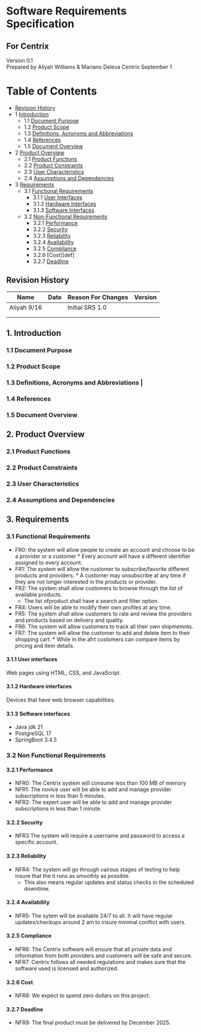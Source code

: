# Software Requirements Specification
## For Centrix

Version 0.1  
Prepared by Aliyah Williams & Mariano Deleva
Centrix 
September 1

Table of Contents
=================
* [Revision History](#revision-history)
* 1 [Introduction](#1-introduction)
  * 1.1 [Document Purpose](#11-document-purpose)
  * 1.2 [Product Scope](#12-product-scope)
  * 1.3 [Definitions, Acronyms and Abbreviations](#13-definitions-acronyms-and-abbreviations)
  * 1.4 [References](#14-references)
  * 1.5 [Document Overview](#15-document-overview)
* 2 [Product Overview](#2-product-overview)
  * 2.1 [Product Functions](#21-product-functions)
  * 2.2 [Product Constraints](#22-product-constraints)
  * 2.3 [User Characteristics](#23-user-characteristics)
  * 2.4 [Assumptions and Dependencies](#24-assumptions-and-dependencies)
* 3 [Requirements](#3-requirements)
  * 3.1 [Functional Requirements](#31-functional-requirements)
    * 3.1.1 [User Interfaces](#311-user-interfaces)
    * 3.1.2 [Hardware Interfaces](#312-hardware-interfaces)
    * 3.1.3 [Software Interfaces](#313-software-interfaces)
  * 3.2 [Non-Functional Requirements](#32-non-functional-requirements)
    * 3.2.1 [Performance](#321-performance)
    * 3.2.2 [Security](#322-security)
    * 3.2.3 [Reliability](#323-reliability)
    * 3.2.4 [Availability](#324-availability)
    * 3.2.5 [Compliance](#325-compliance)
    * 3.2.6 [Cost][def]
    * 3.2.7 [Deadline](#327-deadline)

## Revision History
| Name | Date    | Reason For Changes  | Version   |
| ---- | ------- | ------------------- | --------- |
|Aliyah   9/16 |   |   Initial SRS        1.0 |           |
|      |         |                     |           |
|      |         |                     |           |

## 1. Introduction

### 1.1 Document Purpose

### 1.2 Product Scope


### 1.3 Definitions, Acronyms and Abbreviations                                                                                                                                                                          |

### 1.4 References


### 1.5 Document Overview


## 2. Product Overview


### 2.1 Product Functions
 

### 2.2 Product Constraints

  
### 2.3 User Characteristics


### 2.4 Assumptions and Dependencies

## 3. Requirements

### 3.1 Functional Requirements 

* FR0: the system will allow people to create an account and choose to be a provider or a customer 
      * Every account will have a different identifier assigned to every account.
* FR1: The system will allow the customer to subscribe/favorite different products and providers.
      * A customer may unsubscribe at any time if they are not longer interested in the products or provider.
* FR2: The system shall allow customers to browse through the list of available products.
     * The list ofproduct shall have a search and filter option.
* FR4: Users will be able to modify their own profiles at any time.
* FR5: The system shall allow customers to rate and review the providers and products based on delivery and quality.
* FR6: The system will allow customers to track all their own shipmemnts.
* FR7: The system will allow the customer to add and delete item to their shopping cart.
      * While in the afrt customers can compare items by pricing and item details.

#### 3.1.1 User interfaces
Web pages using HTML, CSS, and JavaScript.

#### 3.1.2 Hardware interfaces
Devices that have web browser capabilities.

#### 3.1.3 Software interfaces
* Java jdk 21
* PostgreSQL 17
* SpringBoot 3.4.5

### 3.2 Non Functional Requirements 

#### 3.2.1 Performance
* NFR0: The Centrix system will consume less than 100 MB of memory
* NFR1: The novice user will be able to add and manage provider subscriptions in less than 5 minutes.
* NFR2: The expert user will be able to add and manage provider subscriptions in less than 1 minute.

#### 3.2.2 Security
* NFR3:The system will require a username and password to access a specific account.

#### 3.2.3 Reliability
* NFR4: The system will go through vairous stages of testing to help insure that the it runs as smoothly as possible. 
     *  This also means regular updates and status checks in the scheduled downtime.

#### 3.2.4 Availability
* NFR5: The sytem will be available 24/7 to all. It will have regular updates/checkups around 2 am to insure minimal conflict with users.
#### 3.2.5 Compliance
* NFR6: The Centrix software will ensure that all private data and information from both providers and customers will be safe and secure.
* NFR7: Centrix follows all needed regulations and makes sure that the software used is licensed and authorized.

#### 3.2.6 Cost
* NFR8: We expect to spend zero dollars on this project.

#### 3.2.7 Deadline
* NFR9: The final product must be delivered by December 2025.

